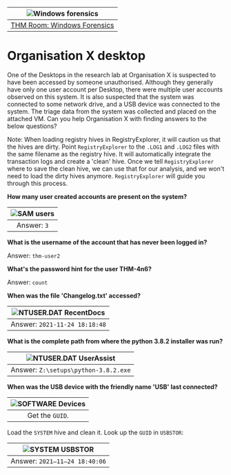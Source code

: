 | ![Windows forensics](/_static/images/forensics-room-banner.png)
|:--:|
| [THM Room: Windows Forensics](https://tryhackme.com/room/windowsforensics1) |

# Organisation X desktop

One of the Desktops in the research lab at Organisation X is suspected to have been accessed by someone unauthorised. 
Although they generally have only one user account per Desktop, there were multiple user accounts observed on this 
system. It is also suspected that the system was connected to some network drive, and a USB device was connected to 
the system. The triage data from the system was collected and placed on the attached VM. Can you help 
Organisation X with finding answers to the below questions?

Note: When loading registry hives in RegistryExplorer, it will caution us that the hives are dirty. Point 
`RegistryExplorer` to the `.LOG1` and `.LOG2` files with the same filename as the registry hive. It will automatically 
integrate the transaction logs and create a 'clean' hive. Once we tell `RegistryExplorer` where to save the clean 
hive, we can use that for our analysis, and we won't need to load the dirty hives anymore. 
`RegistryExplorer` will guide you through this process.

**How many user created accounts are present on the system?**

| ![SAM users](/_static/images/sam-users.png)
|:--:|
| Answer: `3` |

**What is the username of the account that has never been logged in?**

Answer: `thm-user2`

**What's the password hint for the user THM-4n6?**

Answer: `count`

**When was the file 'Changelog.txt' accessed?**

| ![NTUSER.DAT RecentDocs](/_static/images/ntuserdat-recentdocs.png)
|:--:|
| Answer: `2021-11-24 18:18:48` |

**What is the complete path from where the python 3.8.2 installer was run?**

| ![NTUSER.DAT UserAssist](/_static/images/ntuserdat-userassist.png)
|:--:|
| Answer: `Z:\setups\python-3.8.2.exe` |

**When was the USB device with the friendly name 'USB' last connected?**

| ![SOFTWARE Devices](/_static/images/software-devices.png)
|:--:|
| Get the `GUID`. |

Load the `SYSTEM` hive and clean it. Look up the `GUID` in `USBSTOR`:

| ![SYSTEM USBSTOR](/_static/images/system-usbstor.png)
|:--:|
| Answer: `2021–11–24 18:40:06` |

